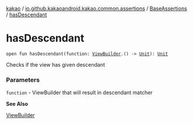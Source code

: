 [kakao](../../index.md) / [io.github.kakaoandroid.kakao.common.assertions](../index.md) / [BaseAssertions](index.md) / [hasDescendant](./has-descendant.md)

# hasDescendant

`open fun hasDescendant(function: `[`ViewBuilder`](../../io.github.kakaoandroid.kakao.common.builders/-view-builder/index.md)`.() -> `[`Unit`](https://kotlinlang.org/api/latest/jvm/stdlib/kotlin/-unit/index.html)`): `[`Unit`](https://kotlinlang.org/api/latest/jvm/stdlib/kotlin/-unit/index.html)

Checks if the view has given descendant

### Parameters

`function` - ViewBuilder that will result in descendant matcher

**See Also**

[ViewBuilder](../../io.github.kakaoandroid.kakao.common.builders/-view-builder/index.md)

